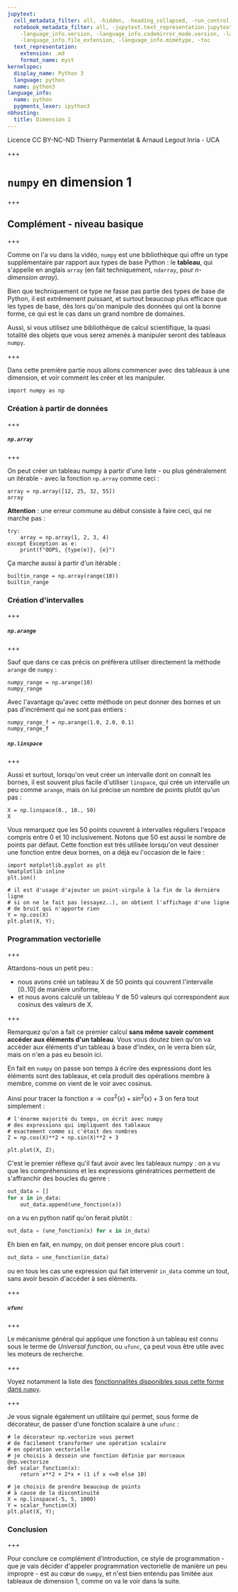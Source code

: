 ```yaml
---
jupytext:
  cell_metadata_filter: all, -hidden, -heading_collapsed, -run_control, -trusted
  notebook_metadata_filter: all, -jupytext.text_representation.jupytext_version, -jupytext.text_representation.format_version,
    -language_info.version, -language_info.codemirror_mode.version, -language_info.codemirror_mode,
    -language_info.file_extension, -language_info.mimetype, -toc
  text_representation:
    extension: .md
    format_name: myst
kernelspec:
  display_name: Python 3
  language: python
  name: python3
language_info:
  name: python
  pygments_lexer: ipython3
nbhosting:
  title: Dimension 1
---
```


<div class="licence">
<span>Licence CC BY-NC-ND</span>
<span>Thierry Parmentelat &amp; Arnaud Legout</span>
<span>Inria - UCA</span>
</div>

+++

# `numpy` en dimension 1

+++

## Complément - niveau basique

+++

Comme on l'a vu dans la vidéo, `numpy` est une bibliothèque qui offre un type supplémentaire par rapport aux types de base Python : le **tableau**, qui s'appelle en anglais `array` (en fait techniquement, `ndarray`, pour *n-dimension array*).

Bien que techniquement ce type ne fasse pas partie des types de base de Python, il est extrêmement puissant, et surtout beaucoup plus efficace que les types de base, dès lors qu'on manipule des données qui ont la bonne forme, ce qui est le cas dans un grand nombre de domaines.

Aussi, si vous utilisez une bibliothèque de calcul scientifique, la quasi totalité des objets que vous serez amenés à manipuler seront des tableaux `numpy`.

+++

Dans cette première partie nous allons commencer avec des tableaux à une dimension, et voir comment les créer et les manipuler.

```{code-cell} ipython3
import numpy as np
```

### Création à partir de données

+++

##### `np.array`

+++

On peut créer un tableau numpy à partir d'une liste - ou plus généralement un itérable - avec la fonction `np.array` comme ceci :

```{code-cell} ipython3
array = np.array([12, 25, 32, 55])
array
```

**Attention** : une erreur commune au début consiste à faire ceci, qui ne marche pas :

```{code-cell} ipython3
try:
    array = np.array(1, 2, 3, 4)
except Exception as e:
    print(f"OOPS, {type(e)}, {e}")
```

Ça marche aussi à partir d'un itérable :

```{code-cell} ipython3
builtin_range = np.array(range(10))
builtin_range
```

### Création d'intervalles

+++

##### `np.arange`

+++

Sauf que dans ce cas précis on préfèrera utiliser directement la méthode `arange` de `numpy` :

```{code-cell} ipython3
numpy_range = np.arange(10)
numpy_range
```

Avec l'avantage qu'avec cette méthode on peut donner des bornes et un pas d'incrément qui ne sont pas entiers :

```{code-cell} ipython3
numpy_range_f = np.arange(1.0, 2.0, 0.1)
numpy_range_f
```

##### `np.linspace`

+++

Aussi et surtout, lorsqu'on veut créer un intervalle dont on connaît les bornes, il est souvent plus facile d'utiliser `linspace`, qui crée un intervalle un peu comme `arange`, mais on lui précise un nombre de points plutôt qu'un pas :

```{code-cell} ipython3
X = np.linspace(0., 10., 50)
X
```

Vous remarquez que les 50 points couvrent à intervalles réguliers l'espace compris entre 0 et 10 inclusivement. Notons que 50 est aussi le nombre de points par défaut. Cette fonction est très utilisée lorsqu'on veut dessiner une fonction entre deux bornes, on a déjà eu l'occasion de le faire :

```{code-cell} ipython3
import matplotlib.pyplot as plt
%matplotlib inline
plt.ion()
```

```{code-cell} ipython3
# il est d'usage d'ajouter un point-virgule à la fin de la dernière ligne
# si on ne le fait pas (essayez..), on obtient l'affichage d'une ligne
# de bruit qui n'apporte rien
Y = np.cos(X)
plt.plot(X, Y);
```

### Programmation vectorielle

+++

Attardons-nous un petit peu :

* nous avons créé un tableau X de 50 points qui couvrent l'intervalle $[0..10]$ de manière uniforme,
* et nous avons calculé un tableau Y de 50 valeurs qui correspondent aux cosinus des valeurs de X.

+++

Remarquez qu'on a fait ce premier calcul **sans même savoir comment accéder aux éléments d'un tableau**. Vous vous doutez bien qu'on va accèder aux éléments d'un tableau à base d'index, on le verra bien sûr, mais on n'en a pas eu besoin ici.

En fait en `numpy` on passe son temps à écrire des expressions dont les éléments sont des tableaux, et cela produit des opérations membre à membre, comme on vient de le voir avec cosinus.

Ainsi pour tracer la fonction $x \longrightarrow cos^2(x) + sin^2(x) + 3$ on fera tout simplement :

```{code-cell} ipython3
# l'énorme majorité du temps, on écrit avec numpy
# des expressions qui impliquent des tableaux
# exactement comme si c'était des nombres
Z = np.cos(X)**2 + np.sin(X)**2 + 3

plt.plot(X, Z);
```

C'est le premier réflexe qu'il faut avoir avec les tableaux numpy : on a vu que les compréhensions et les expressions génératrices permettent de s'affranchir des boucles du genre :

```python
out_data = []
for x in in_data:
    out_data.append(une_fonction(x))
```

on a vu en python natif qu'on ferait plutôt :

```python
out_data = (une_fonction(x) for x in in_data)
```

Eh bien en fait, en numpy, on doit penser encore plus court :

```python
out_data = une_fonction(in_data)
```

ou en tous les cas une expression qui fait intervenir `in_data` comme un tout, sans avoir besoin d'accéder à ses éléments.

+++

##### `ufunc`

+++

Le mécanisme général qui applique une fonction à un tableau est connu sous le terme de *Universal function*, ou `ufunc`, ça peut vous être utile avec les moteurs de recherche.

+++

Voyez notamment la liste des [fonctionnalités disponibles sous cette forme dans `numpy`](https://docs.scipy.org/doc/numpy-1.13.0/reference/ufuncs.html).

+++

Je vous signale également un utilitaire qui permet, sous forme de décorateur, de passer d'une fonction scalaire à une `ufunc` :

```{code-cell} ipython3
# le décorateur np.vectorize vous permet
# de facilement transformer une opération scalaire
# en opération vectorielle
# je choisis à dessein une fonction définie par morceaux
@np.vectorize
def scalar_function(x):
    return x**2 + 2*x + (1 if x <=0 else 10)
```

```{code-cell} ipython3
# je choisis de prendre beaucoup de points
# à cause de la discontinuité
X = np.linspace(-5, 5, 1000)
Y = scalar_function(X)
plt.plot(X, Y);
```

### Conclusion

+++

Pour conclure ce complément d'introduction, ce style de programmation - que je vais décider d'appeler programmation vectorielle de manière un peu impropre - est au cœur de `numpy`, et n'est bien entendu pas limitée aux tableaux de dimension 1, comme on va le voir dans la suite.
